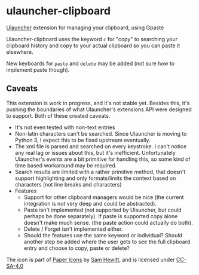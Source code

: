 # ulauncher-clipboard

[Ulauncher](https://ulauncher.io) extension for managing your clipboard, using Gpaste

Ulauncher-clipboard uses the keyword `c` for "copy" to searching your clipboard history and copy to your actual clipboard so you can paste it elsewhere.

New keyboards for `paste` and `delete` may be added (not sure how to implement paste though).

## Caveats

This extension is work in progress, and it's not stable yet. Besides this, it's pushing the boundaries of what Ulauncher's extensions API were designed to support. Both of these created caveats.

* It's not even tested with non-text entries
* Non-latin characters can't be searched. Since Ulauncher is moving to Python 3, I expect this to be fixed upstream eventually.
* The xml file is parsed and searched on every keystroke. I can't notice any real lag or issues about this, but it's inefficient. Unfortunately Ulauncher's events are a bit primitive for handling this, so some kind of time based workaround may be required.
* Search results are limited with a rather primitive method, that doesn't support highlighting and only formats/limits the context based on characters (not line breaks and characters)
* Features
  * Support for other clipboard managers would be nice (the current integration is not very deep and could be abstracted).
  * Paste isn't implemented (not supported by Ulauncher, but could perhaps be done separately). If paste is supported copy alone doesn't make much sense. (the paste action could actually do both).
  * Delete / Forget isn't implemented either.
  * Should the features use the same keyword or individual? Should another step be added where the user gets to see the full clipboard entry and choose to copy, paste or delete?

The icon is part of [Paper Icons](http://snwh.org/paper/icons) by [Sam Hewitt](http://samuelhewitt.com/), and is licensed under [CC-SA-4.0](http://creativecommons.org/licenses/by-sa/4.0/)
